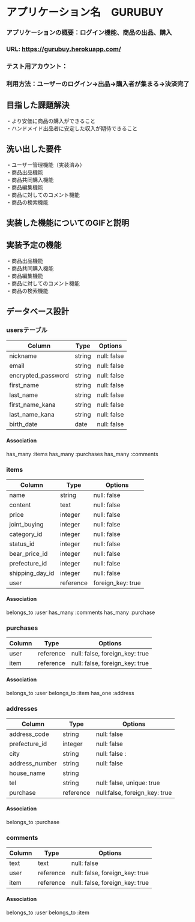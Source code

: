 # アプリケーション名　GURUBUY

### アプリケーションの概要：ログイン機能、商品の出品、購入  
### URL: https://gurubuy.herokuapp.com/  
### テスト用アカウント：  
### 利用方法：ユーザーのログイン→出品→購入者が集まる→決済完了  

## 目指した課題解決
  ・より安価に商品の購入ができること  
  ・ハンドメイド出品者に安定した収入が期待できること

## 洗い出した要件
  ・ユーザー管理機能（実装済み）  
  ・商品出品機能  
  ・商品共同購入機能  
  ・商品編集機能  
  ・商品に対してのコメント機能  
  ・商品の検索機能  

## 実装した機能についてのGIFと説明

## 実装予定の機能  
  ・商品出品機能  
  ・商品共同購入機能  
  ・商品編集機能  
  ・商品に対してのコメント機能  
  ・商品の検索機能

## データベース設計
### usersテーブル
| Column            | Type   | Options     |
| ----------------- | ------ | ----------- |
| nickname          | string | null: false |
| email             | string | null: false |
| encrypted_password| string | null: false |
| first_name        | string | null: false |
| last_name         | string | null: false |
| first_name_kana   | string | null: false |
| last_name_kana    | string | null: false |
| birth_date        | date   | null: false |

#### Association

has_many :items
has_many :purchases
has_many :comments


### items
| Column             | Type    | Options           |
| ------------------ | ------- | ----------------- |
| name               | string  | null: false       |
| content            | text    | null: false       |
| price              | integer | null: false       |
| joint_buying       | integer | null: false       |
| category_id        | integer | null: false       |
| status_id          | integer | null: false       |
| bear_price_id      | integer | null: false       |
| prefecture_id      | integer | null: false       |
| shipping_day_id    | integer | null: false       |
| user               |reference| foreign_key: true |

#### Association

belongs_to :user
has_many   :comments
has_many   :purchase

### purchases
| Column          | Type    | Options                        |
| --------------- | ------- | ------------------------------ |
| user            |reference| null: false, foreign_key: true |
| item            |reference| null: false, foreign_key: true |

#### Association

belongs_to :user
belongs_to :item
has_one    :address

### addresses
| Column          | Type    | Options                        |
| --------------- | ------- | ------------------------------ |
| address_code    | string  | null: false                    |
| prefecture_id   | integer | null: false                    |
| city            | string  | null: false  :                  |
| address_number  | string  | null: false                    |
| house_name      | string  |                                |
| tel             | string  | null: false, unique: true      |
| purchase        |reference| null:false, foreign_key: true  |

#### Association

belongs_to :purchase

### comments
| Column          | Type    | Options                        |
| --------------- | ------- | ------------------------------ |
| text            | text    | null: false                    |
| user            |reference| null: false, foreign_key: true |
| item            |reference| null: false, foreign_key: true |

#### Association

belongs_to :user
belongs_to :item

